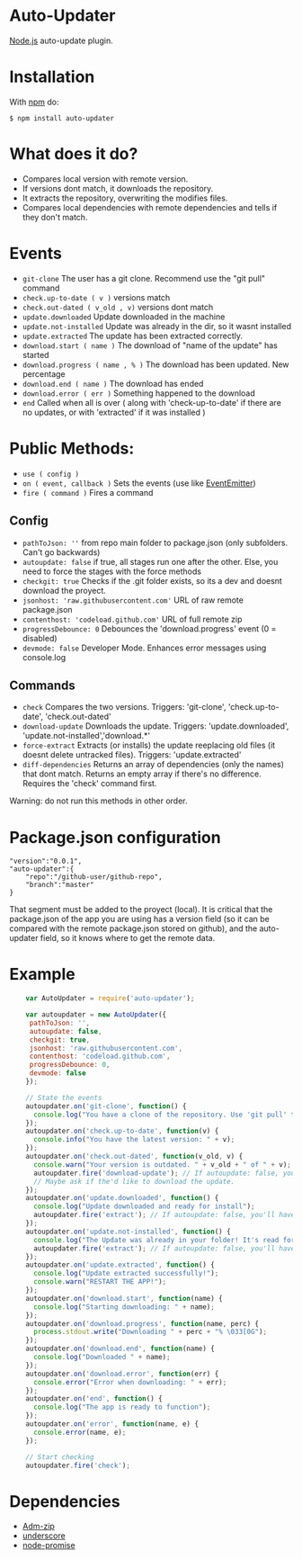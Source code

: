 # Auto-Updater

[Node.js](http://nodejs.org/) auto-update plugin.

# Installation
	
With [npm](http://npmjs.org) do:

    $ npm install auto-updater

# What does it do?

 * Compares local version with remote version.
 * If versions dont match, it downloads the repository.
 * It extracts the repository, overwriting the modifies files.
 * Compares local dependencies with remote dependencies and tells if they don't match.

# Events

 * `git-clone` The user has a git clone. Recommend use the "git pull" command
 * `check.up-to-date ( v )` versions match
 * `check.out-dated ( v_old , v)` versions dont match
 * `update.downloaded` Update downloaded in the machine
 * `update.not-installed` Update was already in the dir, so it wasnt installed
 * `update.extracted` The update has been extracted correctly.
 * `download.start ( name )` The download of "name of the update" has started
 * `download.progress ( name , % )` The download has been updated. New percentage
 * `download.end ( name )` The download has ended
 * `download.error ( err )` Something happened to the download
 * `end` Called when all is over ( along with 'check-up-to-date' if there are no updates, or with 'extracted' if it was installed )

# Public Methods:

 * `use ( config )`
 * `on ( event, callback )` Sets the events (use like [EventEmitter](https://nodejs.org/api/events.html#toc))
 * `fire ( command )` Fires a command

## Config
 * `pathToJson: ''` from repo main folder to package.json (only subfolders. Can't go backwards)
 * `autoupdate: false` if true, all stages run one after the other. Else, you need to force the stages with the force methods
 * `checkgit: true` Checks if the .git folder exists, so its a dev and doesnt download the proyect.
 * `jsonhost: 'raw.githubusercontent.com'` URL of raw remote package.json
 * `contenthost: 'codeload.github.com'` URL of full remote zip
 * `progressDebounce: 0` Debounces the 'download.progress' event (0 = disabled)
 * `devmode: false` Developer Mode. Enhances error messages using console.log

## Commands
 * `check` Compares the two versions. Triggers: 'git-clone', 'check.up-to-date', 'check.out-dated'
 * `download-update` Downloads the update. Triggers: 'update.downloaded', 'update.not-installed','download.*'
 * `force-extract` Extracts (or installs) the update reeplacing old files (it doesnt delete untracked files). Triggers: 'update.extracted'
 * `diff-dependencies` Returns an array of dependencies (only the names) that dont match. Returns an empty array if there's no difference. Requires the 'check' command first.

Warning: do not run this methods in other order.

# Package.json configuration
	
	"version":"0.0.1",
	"auto-updater":{
		"repo":"/github-user/github-repo",
		"branch":"master"
	}

That segment must be added to the proyect (local). It is critical that the package.json of the app you are using has a version field (so it can be compared with the remote package.json stored on github), and the auto-updater field, so it knows where to get the remote data.

# Example
```javascript
    var AutoUpdater = require('auto-updater');

    var autoupdater = new AutoUpdater({
     pathToJson: '',
     autoupdate: false,
     checkgit: true,
     jsonhost: 'raw.githubusercontent.com',
     contenthost: 'codeload.github.com',
     progressDebounce: 0,
     devmode: false
    });

    // State the events
    autoupdater.on('git-clone', function() {
      console.log("You have a clone of the repository. Use 'git pull' to be up-to-date");
    });
    autoupdater.on('check.up-to-date', function(v) {
      console.info("You have the latest version: " + v);
    });
    autoupdater.on('check.out-dated', function(v_old, v) {
      console.warn("Your version is outdated. " + v_old + " of " + v);
      autoupdater.fire('download-update'); // If autoupdate: false, you'll have to do this manually.
      // Maybe ask if the'd like to download the update.
    });
    autoupdater.on('update.downloaded', function() {
      console.log("Update downloaded and ready for install");
      autoupdater.fire('extract'); // If autoupdate: false, you'll have to do this manually.
    });
    autoupdater.on('update.not-installed', function() {
      console.log("The Update was already in your folder! It's read for install");
      autoupdater.fire('extract'); // If autoupdate: false, you'll have to do this manually.
    });
    autoupdater.on('update.extracted', function() {
      console.log("Update extracted successfully!");
      console.warn("RESTART THE APP!");
    });
    autoupdater.on('download.start', function(name) {
      console.log("Starting downloading: " + name);
    });
    autoupdater.on('download.progress', function(name, perc) {
      process.stdout.write("Downloading " + perc + "% \033[0G");
    });
    autoupdater.on('download.end', function(name) {
      console.log("Downloaded " + name);
    });
    autoupdater.on('download.error', function(err) {
      console.error("Error when downloading: " + err);
    });
    autoupdater.on('end', function() {
      console.log("The app is ready to function");
    });
    autoupdater.on('error', function(name, e) {
      console.error(name, e);
    });

    // Start checking
    autoupdater.fire('check');
```

# Dependencies
 * [Adm-zip](https://github.com/cthackers/adm-zip)
 * [underscore](https://www.npmjs.com/package/underscore)
 * [node-promise](https://www.npmjs.com/package/node-promise)